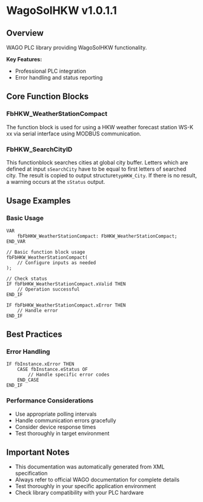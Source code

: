 # WagoSolHKW v1.0.1.1

## Overview
WAGO PLC library providing WagoSolHKW functionality.

**Key Features:**
- Professional PLC integration
- Error handling and status reporting

## Core Function Blocks

### FbHKW_WeatherStationCompact
The function block is used for using a HKW weather forecast station WS-K xx via serial interface using MODBUS communication.

### FbHKW_SearchCityID
This functionblock searches cities at global city buffer. Letters which are defined at input ``sSearchCity`` have to be equal to first letters of searched city. The result is copied to output structure``typHKW_City``. If there is no result, a warning occurs at the ``sStatus`` output.

## Usage Examples

### Basic Usage
```iec
VAR
    fbFbHKW_WeatherStationCompact: FbHKW_WeatherStationCompact;
END_VAR

// Basic function block usage
fbFbHKW_WeatherStationCompact(
    // Configure inputs as needed
);

// Check status
IF fbFbHKW_WeatherStationCompact.xValid THEN
    // Operation successful
END_IF

IF fbFbHKW_WeatherStationCompact.xError THEN
    // Handle error
END_IF
```

## Best Practices

### Error Handling
```iec
IF fbInstance.xError THEN
    CASE fbInstance.eStatus OF
        // Handle specific error codes
    END_CASE
END_IF
```

### Performance Considerations
- Use appropriate polling intervals
- Handle communication errors gracefully
- Consider device response times
- Test thoroughly in target environment

## Important Notes

- This documentation was automatically generated from XML specification
- Always refer to official WAGO documentation for complete details
- Test thoroughly in your specific application environment
- Check library compatibility with your PLC hardware

